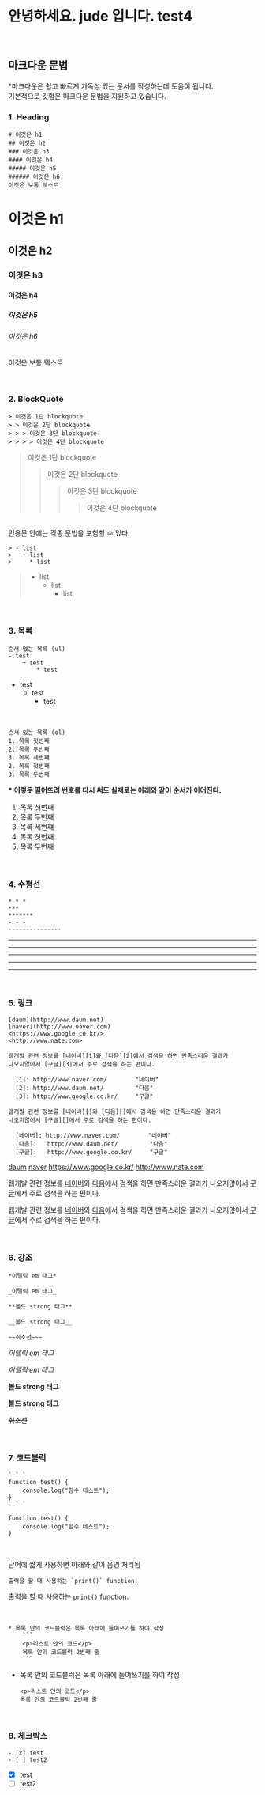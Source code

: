# 안녕하세요. jude 입니다. test4
<br>

## 마크다운 문법
*마크다운은 쉽고 빠르게 가독성 있는 문서를 작성하는데 도움이 됩니다.<br>
기본적으로 깃헙은 마크다운 문법을 지원하고 있습니다.

### 1. Heading
```
# 이것은 h1
## 이것은 h2
### 이것은 h3
#### 이것은 h4
##### 이것은 h5
###### 이것은 h6
이것은 보통 텍스트
```
# 이것은 h1
## 이것은 h2
### 이것은 h3
#### 이것은 h4
##### 이것은 h5
###### 이것은 h6
이것은 보통 텍스트

<br>

### 2. BlockQuote
```
> 이것은 1단 blockquote
> > 이것은 2단 blockquote
> > > 이것은 3단 blockquote
> > > > 이것은 4단 blockquote
```

> 이것은 1단 blockquote
> > 이것은 2단 blockquote
> > > 이것은 3단 blockquote
> > > > 이것은 4단 blockquote

<br>
인용문 안에는 각종 문법을 포함할 수 있다.

```
> - list
>   + list
>     * list
```

> - list
>   + list
>     * list

<br>

### 3. 목록
```
순서 없는 목록 (ul)
- test
    + test
        * test
```

- test
    + test
        * test

<br>

```
순서 있는 목록 (ol)
1. 목록 첫번째
2. 목록 두번째
3. 목록 세번쨰
2. 목록 첫번째
3. 목록 두번째
```

__* 이렇듯 떨어뜨려 번호를 다시 써도 실제로는 아래와 같이 순서가 이어진다.__

1. 목록 첫번째
2. 목록 두번째
3. 목록 세번쨰
2. 목록 첫번째
3. 목록 두번째

<br>

### 4. 수평선
```
* * *
***
*******
- - -
---------------
```

* * *

***

********

- - -

-----------

<br>

### 5. 링크
```
[daum](http://www.daum.net)
[naver](http://www.naver.com)
<https://www.google.co.kr/>
<http://www.nate.com>

웹개발 관련 정보를 [네이버][1]와 [다음][2]에서 검색을 하면 만족스러운 결과가
나오지않아서 [구글][3]에서 주로 검색을 하는 편이다.

  [1]: http://www.naver.com/        "네이버"
  [2]: http://www.daum.net/         "다음"
  [3]: http://www.google.co.kr/     "구글"

웹개발 관련 정보를 [네이버][]와 [다음][]에서 검색을 하면 만족스러운 결과가
나오지않아서 [구글][]에서 주로 검색을 하는 편이다.

  [네이버]: http://www.naver.com/        "네이버"
  [다음]:   http://www.daum.net/         "다음"
  [구글]:   http://www.google.co.kr/     "구글"

```

[daum](http://www.daum.net)
[naver](http://www.naver.com)
<https://www.google.co.kr/>
<http://www.nate.com>

웹개발 관련 정보를 [네이버][1]와 [다음][2]에서 검색을 하면 만족스러운 결과가
나오지않아서 [구글][3]에서 주로 검색을 하는 편이다.

  [1]: http://www.naver.com/        "네이버"
  [2]: http://www.daum.net/         "다음"
  [3]: http://www.google.co.kr/     "구글"

웹개발 관련 정보를 [네이버][]와 [다음][]에서 검색을 하면 만족스러운 결과가
나오지않아서 [구글][]에서 주로 검색을 하는 편이다.

  [네이버]: http://www.naver.com/        "네이버"
  [다음]:   http://www.daum.net/         "다음"
  [구글]:   http://www.google.co.kr/     "구글"

<br>

### 6. 강조

```
*이탤릭 em 태그*

_이탤릭 em 태그_

**볼드 strong 태그**

__볼드 strong 태그__

~~취소선~~~
```

*이탤릭 em 태그*

_이탤릭 em 태그_

**볼드 strong 태그**

__볼드 strong 태그__

~~취소선~~

<br>

### 7. 코드블럭

```
` ` `
function test() {
    console.log("함수 테스트");
}
` ` `
```

```
function test() {
    console.log("함수 테스트");
}
```

<br>

단어에 짧게 사용하면 아래와 같이 음영 처리됨<br>
```
출력을 할 때 사용하는 `print()` function.
```
출력을 할 때 사용하는 `print()` function.

<br>

```
* 목록 안의 코드블럭은 목록 아래에 들여쓰기를 하여 작성
    ```
    <p>리스트 안의 코드</p>
    목록 안의 코드블럭 2번째 줄
    ```
```

* 목록 안의 코드블럭은 목록 아래에 들여쓰기를 하여 작성
    ```
    <p>리스트 안의 코드</p>
    목록 안의 코드블럭 2번째 줄
    ```

<br>

### 8. 체크박스

```
- [x] test
- [ ] test2
```

- [x] test
- [ ] test2